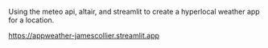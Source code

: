 Using the meteo api, altair, and streamlit to create a hyperlocal weather app for a location.

https://appweather-jamescollier.streamlit.app
